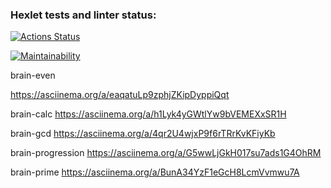 ### Hexlet tests and linter status:
[![Actions Status](https://github.com/vyskochka/frontend-project-44/actions/workflows/hexlet-check.yml/badge.svg)](https://github.com/vyskochka/frontend-project-44/actions)

[![Maintainability](https://api.codeclimate.com/v1/badges/8fbe21c7d72c60fb732b/maintainability)](https://codeclimate.com/github/vyskochka/frontend-project-44/maintainability)

brain-even

<script src="https://asciinema.org/a/eaqatuLp9zphjZKipDyppiQqt" id="asciicast-bJMOlPe5F4mFLY0Rl6fiJSOp3" async></script>

https://asciinema.org/a/eaqatuLp9zphjZKipDyppiQqt

brain-calc
https://asciinema.org/a/h1Lyk4yGWtlYw9bVEMEXxSR1H

brain-gcd
https://asciinema.org/a/4qr2U4wjxP9f6rTRrKvKFiyKb

brain-progression
https://asciinema.org/a/G5wwLjGkH017su7ads1G4OhRM

brain-prime
https://asciinema.org/a/BunA34YzF1eGcH8LcmVvmwu7A